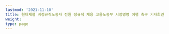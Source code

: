 ```yaml
---
lastmod: '2021-11-10'
title: 현대제철 비정규직노동자 전원 정규직 채용 고용노동부 시정명령 이행 촉구 기자회견
weight: 
type: page
---
```

